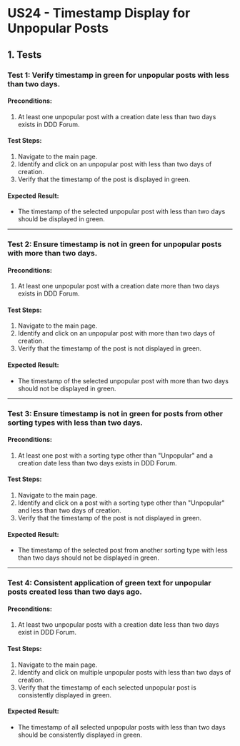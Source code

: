 # US24 - Timestamp Display for Unpopular Posts

## 1. Tests

### Test 1: Verify timestamp in green for unpopular posts with less than two days.

#### Preconditions:

1. At least one unpopular post with a creation date less than two days exists in DDD Forum.

#### Test Steps:

1. Navigate to the main page.
2. Identify and click on an unpopular post with less than two days of creation.
3. Verify that the timestamp of the post is displayed in green.

#### Expected Result:

- The timestamp of the selected unpopular post with less than two days should be displayed in green.

---

### Test 2: Ensure timestamp is not in green for unpopular posts with more than two days.

#### Preconditions:

1. At least one unpopular post with a creation date more than two days exists in DDD Forum.

#### Test Steps:

1. Navigate to the main page.
2. Identify and click on an unpopular post with more than two days of creation.
3. Verify that the timestamp of the post is not displayed in green.

#### Expected Result:

- The timestamp of the selected unpopular post with more than two days should not be displayed in green.

---

### Test 3: Ensure timestamp is not in green for posts from other sorting types with less than two days.

#### Preconditions:

1. At least one post with a sorting type other than "Unpopular" and a creation date less than two days exists in DDD Forum.

#### Test Steps:

1. Navigate to the main page.
2. Identify and click on a post with a sorting type other than "Unpopular" and less than two days of creation.
3. Verify that the timestamp of the post is not displayed in green.

#### Expected Result:

- The timestamp of the selected post from another sorting type with less than two days should not be displayed in green.

---

### Test 4: Consistent application of green text for unpopular posts created less than two days ago.

#### Preconditions:

1. At least two unpopular posts with a creation date less than two days exist in DDD Forum.

#### Test Steps:

1. Navigate to the main page.
2. Identify and click on multiple unpopular posts with less than two days of creation.
3. Verify that the timestamp of each selected unpopular post is consistently displayed in green.

#### Expected Result:

- The timestamp of all selected unpopular posts with less than two days should be consistently displayed in green.
